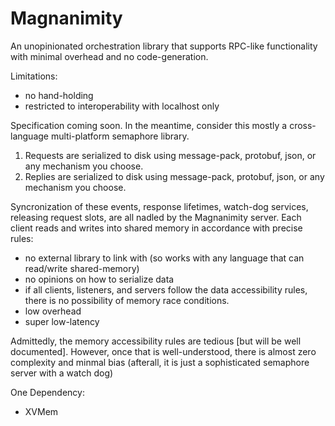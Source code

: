 # Magnanimity
An unopinionated orchestration library that supports RPC-like functionality with minimal overhead and no code-generation.

Limitations:
- no hand-holding
- restricted to interoperability with localhost only 

Specification coming soon.  In the meantime, consider this mostly a cross-language multi-platform semaphore library.
1) Requests are serialized to disk using message-pack, protobuf, json, or any mechanism you choose.
2) Replies are serialized to disk using message-pack, protobuf, json, or any mechanism you choose.

Syncronization of these events, response lifetimes, watch-dog services, releasing request slots, are all nadled by the Magnanimity server.
Each client reads and writes into shared memory in accordance with precise rules:
- no external library to link with (so works with any language that can read/write shared-memory)
- no opinions on how to serialize data
- if all clients, listeners, and servers follow the data accessibility rules, there is no possibility of memory race conditions.
- low overhead
- super low-latency

Admittedly, the memory accessibility rules are tedious [but will be well documented].
However, once that is well-understood, there is almost zero complexity and minmal bias (afterall, it is just a sophisticated semaphore server with a watch dog)

One Dependency:
- XVMem
